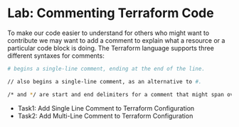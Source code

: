 # Lab: Commenting Terraform Code
To make our code easier to understand for others who might want to contribute we may want to add a comment to explain what a resource or a particular code block is doing. The Terraform language supports three different syntaxes for comments:
```sh
# begins a single-line comment, ending at the end of the line.
```
```sh
// also begins a single-line comment, as an alternative to #.
```
```sh
/* and */ are start and end delimiters for a comment that might span over multiple lines
```
- Task1: Add Single Line Comment to Terraform Configuration 
- Task2: Add Multi-Line Comment to Terraform Configuration